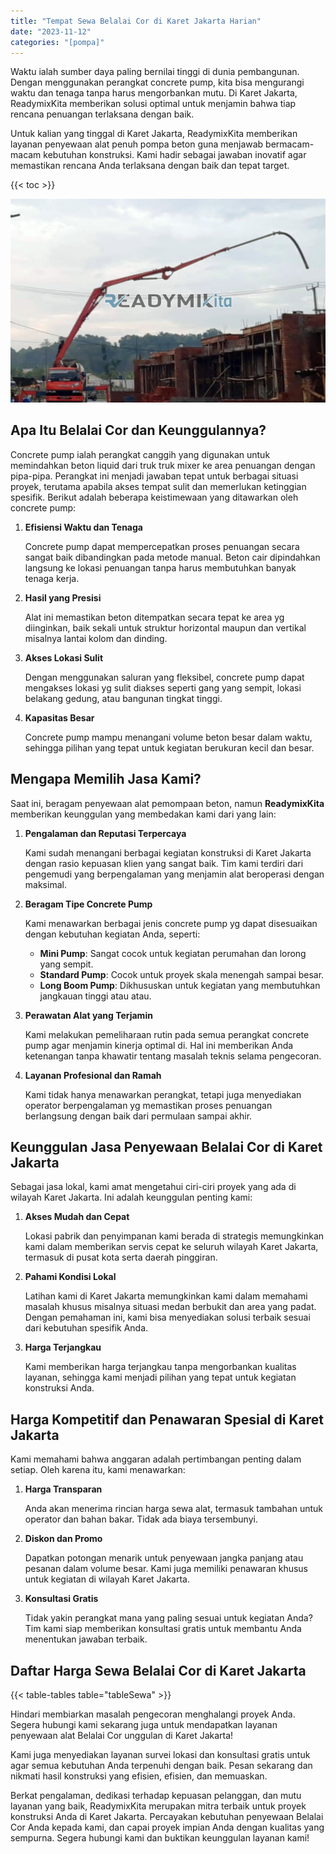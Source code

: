 ```yaml
---
title: "Tempat Sewa Belalai Cor di Karet Jakarta Harian"
date: "2023-11-12"
categories: "[pompa]"
---
```


Waktu ialah sumber daya paling bernilai tinggi di dunia pembangunan. Dengan menggunakan perangkat concrete pump, kita bisa mengurangi waktu dan tenaga tanpa harus mengorbankan mutu. Di Karet Jakarta, ReadymixKita memberikan solusi optimal untuk menjamin bahwa tiap rencana penuangan terlaksana dengan baik.

Untuk kalian yang tinggal di Karet Jakarta, ReadymixKita memberikan layanan penyewaan alat penuh pompa beton guna menjawab bermacam-macam kebutuhan konstruksi. Kami hadir sebagai jawaban inovatif agar memastikan rencana Anda terlaksana dengan baik dan tepat target.

{{< toc >}}

![Tempat Sewa Belalai Cor di Karet Jakarta Harian](/images/pompa/sewa-pompa-04.jpg)

## Apa Itu Belalai Cor dan Keunggulannya?

Concrete pump ialah perangkat canggih yang digunakan untuk memindahkan beton liquid dari truk truk mixer ke area penuangan dengan pipa-pipa. Perangkat ini menjadi jawaban tepat untuk berbagai situasi proyek, terutama apabila akses tempat sulit dan memerlukan ketinggian spesifik. Berikut adalah beberapa keistimewaan yang ditawarkan oleh concrete pump:

1. **Efisiensi Waktu dan Tenaga**

   Concrete pump dapat mempercepatkan proses penuangan secara sangat baik dibandingkan pada metode manual. Beton cair dipindahkan langsung ke lokasi penuangan tanpa harus membutuhkan banyak tenaga kerja.

2. **Hasil yang Presisi**

   Alat ini memastikan beton ditempatkan secara tepat ke area yg diinginkan, baik sekali untuk struktur horizontal maupun dan vertikal misalnya lantai kolom dan dinding.

3. **Akses Lokasi Sulit**

   Dengan menggunakan saluran yang fleksibel, concrete pump dapat mengakses lokasi yg sulit diakses seperti gang yang sempit, lokasi belakang gedung, atau bangunan tingkat tinggi.

4. **Kapasitas Besar**

   Concrete pump mampu menangani volume beton besar dalam waktu, sehingga pilihan yang tepat untuk kegiatan berukuran kecil dan besar.

## Mengapa Memilih Jasa Kami?

Saat ini, beragam penyewaan alat pemompaan beton, namun **ReadymixKita** memberikan keunggulan yang membedakan kami dari yang lain:

1. **Pengalaman dan Reputasi Terpercaya**

   Kami sudah menangani berbagai kegiatan konstruksi di Karet Jakarta dengan rasio kepuasan klien yang sangat baik. Tim kami terdiri dari pengemudi yang berpengalaman yang menjamin alat beroperasi dengan maksimal.

2. **Beragam Tipe Concrete Pump**

   Kami menawarkan berbagai jenis concrete pump yg dapat disesuaikan dengan kebutuhan kegiatan Anda, seperti:
   - **Mini Pump**: Sangat cocok untuk kegiatan perumahan dan lorong yang sempit.
   - **Standard Pump**: Cocok untuk proyek skala menengah sampai besar.
   - **Long Boom Pump**: Dikhususkan untuk kegiatan yang membutuhkan jangkauan tinggi atau atau.

3. **Perawatan Alat yang Terjamin**

   Kami melakukan pemeliharaan rutin pada semua perangkat concrete pump agar menjamin kinerja optimal di. Hal ini memberikan Anda ketenangan tanpa khawatir tentang masalah teknis selama pengecoran.

4. **Layanan Profesional dan Ramah**

   Kami tidak hanya menawarkan perangkat, tetapi juga menyediakan operator berpengalaman yg memastikan proses penuangan berlangsung dengan baik dari permulaan sampai akhir.

## Keunggulan Jasa Penyewaan Belalai Cor di Karet Jakarta

Sebagai jasa lokal, kami amat mengetahui ciri-ciri proyek yang ada di wilayah Karet Jakarta. Ini adalah keunggulan penting kami:

1. **Akses Mudah dan Cepat**

   Lokasi pabrik dan penyimpanan kami berada di strategis memungkinkan kami dalam memberikan servis cepat ke seluruh wilayah Karet Jakarta, termasuk di pusat kota serta daerah pinggiran.

2. **Pahami Kondisi Lokal**

   Latihan kami di Karet Jakarta memungkinkan kami dalam memahami masalah khusus misalnya situasi medan berbukit dan area yang padat. Dengan pemahaman ini, kami bisa menyediakan solusi terbaik sesuai dari kebutuhan spesifik Anda.

3. **Harga Terjangkau**

   Kami memberikan harga terjangkau tanpa mengorbankan kualitas layanan, sehingga kami menjadi pilihan yang tepat untuk kegiatan konstruksi Anda.

## Harga Kompetitif dan Penawaran Spesial di Karet Jakarta

Kami memahami bahwa anggaran adalah pertimbangan penting dalam setiap. Oleh karena itu, kami menawarkan:

1. **Harga Transparan**

   Anda akan menerima rincian harga sewa alat, termasuk tambahan untuk operator dan bahan bakar. Tidak ada biaya tersembunyi.

2. **Diskon dan Promo**

   Dapatkan potongan menarik untuk penyewaan jangka panjang atau pesanan dalam volume besar. Kami juga memiliki penawaran khusus untuk kegiatan di wilayah Karet Jakarta.

3. **Konsultasi Gratis**

   Tidak yakin perangkat mana yang paling sesuai untuk kegiatan Anda? Tim kami siap memberikan konsultasi gratis untuk membantu Anda menentukan jawaban terbaik.

## Daftar Harga Sewa Belalai Cor di Karet Jakarta

{{< table-tables table="tableSewa" >}}

Hindari membiarkan masalah pengecoran menghalangi proyek Anda. Segera hubungi kami sekarang juga untuk mendapatkan layanan penyewaan alat Belalai Cor unggulan di Karet Jakarta!

Kami juga menyediakan layanan survei lokasi dan konsultasi gratis untuk agar semua kebutuhan Anda terpenuhi dengan baik. Pesan sekarang dan nikmati hasil konstruksi yang efisien, efisien, dan memuaskan.

Berkat pengalaman, dedikasi terhadap kepuasan pelanggan, dan mutu layanan yang baik, ReadymixKita merupakan mitra terbaik untuk proyek konstruksi Anda di Karet Jakarta. Percayakan kebutuhan penyewaan Belalai Cor Anda kepada kami, dan capai proyek impian Anda dengan kualitas yang sempurna. Segera hubungi kami dan buktikan keunggulan layanan kami!